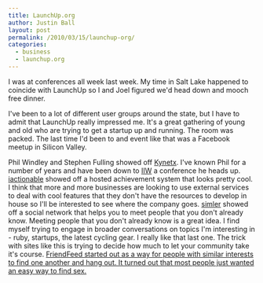 ```yaml
---
title: LaunchUp.org
author: Justin Ball
layout: post
permalink: /2010/03/15/launchup-org/
categories:
  - business
  - launchup.org
---
```

I was at conferences all week last week. My time in Salt Lake happened to coincide with LaunchUp so I and Joel figured we'd head down and mooch free dinner.

I've been to a lot of different user groups around the state, but I have to admit that LaunchUp really impressed me. It's a great gathering of young and old who are trying to get a startup up and running. The room was packed. The last time I'd been to and event like that was a Facebook meetup in Silicon Valley.

Phil Windley and Stephen Fulling showed off [Kynetx][1]. I've known Phil for a number of years and have been down to [IIW][2] a conference he heads up. [iactionable][3] showed off a hosted achievement system that looks pretty cool. I think that more and more businesses are looking to use external services to deal with cool features that they don't have the resources to develop in house so I'll be interested to see where the company goes. [simler][4] showed off a social network that helps you to meet people that you don't already know. Meeting people that you don't already know is a great idea. I find myself trying to engage in broader conversations on topics I'm interesting in - ruby, startups, the latest cycling gear. I really like that last one. The trick with sites like this is trying to decide how much to let your community take it's course. [FriendFeed started out as a way for people with similar interests to find one another and hang out. It turned out that most people just wanted an easy way to find sex.][5] 

 [1]: http://www.kynetx.com
 [2]: http://iiw.idcommons.net/Main_Page
 [3]: http://iactionable.com/
 [4]: http://simler.com/
 [5]: http://money.cnn.com/magazines/business2/business2_archive/2007/04/01/8403370/index.htm